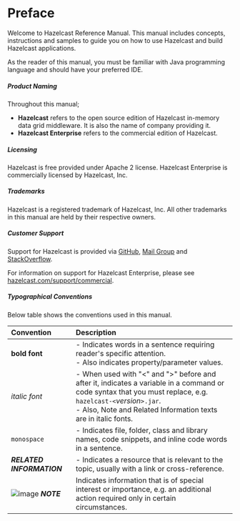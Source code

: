 

# Preface

Welcome to Hazelcast Reference Manual. This manual includes concepts, instructions and samples to guide you on how to use Hazelcast and build Hazelcast applications.

As the reader of this manual, you must be familiar with Java programming language and should have your preferred IDE.

##### Product Naming

Throughout this manual;

- **Hazelcast** refers to the open source edition of Hazelcast in-memory data grid middleware. It is also the name of company providing it.
- **Hazelcast Enterprise** refers to the commercial edition of Hazelcast.

##### Licensing

Hazelcast is free provided under Apache 2 license. Hazelcast Enterprise is commercially licensed by Hazelcast, Inc.

##### Trademarks

Hazelcast is a registered trademark of Hazelcast, Inc. All other trademarks in this manual are held by their respective owners. 


##### Customer Support

Support for Hazelcast is provided via [GitHub](https://github.com/hazelcast/hazelcast/issues), [Mail Group](https://groups.google.com/forum/#!forum/hazelcast) and [StackOverflow](http://www.stackoverflow.com). 

For information on support for Hazelcast Enterprise, please see [hazelcast.com/support/commercial](http://hazelcast.com/support/commercial/).

##### Typographical Conventions

Below table shows the conventions used in this manual.

|Convention|Description|
|:-|:-|
|**bold font**| - Indicates words in a sentence requiring reader's specific attention. <br> - Also indicates property/parameter values.|
|*italic font*|- When used with "<" and ">" before and after it, indicates a variable in a command or code syntax that you must replace, e.g. `hazelcast-<`*version*`>.jar`. <br> - Also, Note and Related Information texts are in italic fonts.|
|`monospace`|- Indicates file, folder, class and library names, code snippets, and inline code words in a sentence.|
|***RELATED INFORMATION***|- Indicates a resource that is relevant to the topic, usually with a link or cross-reference.|
|![image](images/NoteSmall.jpg) ***NOTE***| Indicates information that is of special interest or importance, e.g. an additional action required only in certain circumstances.|

<br></br>








